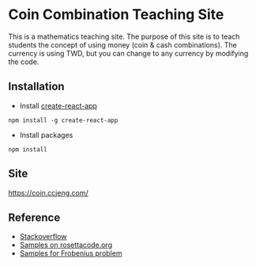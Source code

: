 # Coin Combination Teaching Site
This is a mathematics teaching site. The purpose of this site is to teach students the concept of using money (coin & cash combinations). The currency is using TWD, but you can change to any currency by modifying the code.

## Installation
- Install [create-react-app](https://github.com/facebookincubator/create-react-app)
```
npm install -g create-react-app
```
- Install packages
```
npm install
```

## Site
https://coin.ccjeng.com/

## Reference
- [Stackoverflow](http://stackoverflow.com/questions/1106929/find-all-combinations-of-coins-when-given-some-dollar-value)
- [Samples on rosettacode.org](http://rosettacode.org/wiki/Count_the_coins)
- [Samples for Frobenius problem](http://codeoverdose.com/category/javascript/)
